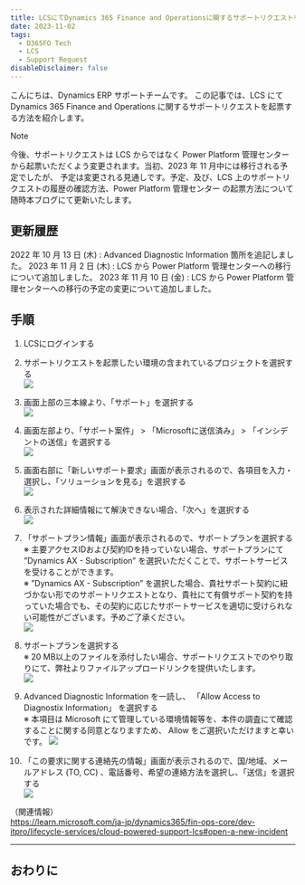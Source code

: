 ```yaml
---
title: LCSにてDynamics 365 Finance and Operationsに関するサポートリクエストを起票する方法
date: 2023-11-02
tags:
  - D365FO Tech
  - LCS
  - Support Request
disableDisclaimer: false
---
```


こんにちは、Dynamics ERP サポートチームです。
この記事では、LCS にて Dynamics 365 Finance and Operations に関するサポートリクエストを起票する方法を紹介します。

<!-- more -->
> [!NOTE]
> 今後、サポートリクエストは LCS からではなく Power Platform 管理センターから起票いただくよう変更されます。当初、2023 年 11 月中には移行される予定でしたが、 予定は変更される見通しです。予定、及び、LCS 上のサポートリクエストの履歴の確認方法、Power Platform 管理センター の起票方法について随時本ブログにて更新いたします。



## 更新履歴
2022 年 10 月 13 日 (木) : Advanced Diagnostic Information 箇所を追記しました。
2023 年 11 月 2 日 (木) : LCS から Power Platform 管理センターへの移行について追加しました。
2023 年 11 月 10 日 (金) : LCS から Power Platform 管理センターへの移行の予定の変更について追加しました。


## 手順
1.  LCSにログインする
2.  サポートリクエストを起票したい環境の含まれているプロジェクトを選択する  
    ![](./submit-an-incident-in-lcs/step2.png)

3.  画面上部の三本線より、「サポート」を選択する  
    ![](./submit-an-incident-in-lcs/step3.png)

4.  画面左部より、「サポート案件」 > 「Microsoftに送信済み」 > 「インシデントの送信」を選択する  
    ![](./submit-an-incident-in-lcs/step4.png)

5.  画面右部に「新しいサポート要求」画面が表示されるので、各項目を入力・選択し、「ソリューションを見る」を選択する  
    ![](./submit-an-incident-in-lcs/step5.png)

6.  表示された詳細情報にて解決できない場合、「次へ」を選択する  
    ![](./submit-an-incident-in-lcs/step6.png)

7.  「サポートプラン情報」画面が表示されるので、サポートプランを選択する  
※ 主要アクセスIDおよび契約IDを持っていない場合、サポートプランにて ”Dynamics AX - Subscription” を選択いただくことで、サポートサービスを受けることができます。  
※ ”Dynamics AX - Subscription” を選択した場合、貴社サポート契約に紐づかない形でのサポートリクエストとなり、貴社にて有償サポート契約を持っていた場合でも、その契約に応じたサポートサービスを適切に受けられない可能性がございます。予めご了承ください。  
    ![](./submit-an-incident-in-lcs/step7.png)

8.  サポートプランを選択する  
※ 20 MB以上のファイルを添付したい場合、サポートリクエストでのやり取りにて、弊社よりファイルアップロードリンクを提供いたします。  
    ![](./submit-an-incident-in-lcs/step8.png)

9.  Advanced Diagnostic Information を一読し、 「Allow Access to Diagnostix Information」 を選択する  
※ 本項目は Microsoft にて管理している環境情報等を、本件の調査にて確認することに関する同意となりますため、 Allow をご選択いただけますと幸いです。
    ![](./submit-an-incident-in-lcs/step8a.png)

10.  「この要求に関する連絡先の情報」画面が表示されるので、国/地域、メールアドレス (TO, CC) 、電話番号、希望の連絡方法を選択し、「送信」を選択する  
    ![](./submit-an-incident-in-lcs/step9.png)


（関連情報）  
https://learn.microsoft.com/ja-jp/dynamics365/fin-ops-core/dev-itpro/lifecycle-services/cloud-powered-support-lcs#open-a-new-incident  
  
  
---
## おわりに  
